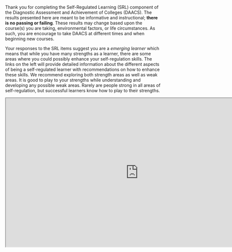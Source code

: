 Thank you for completing the Self-Regulated Learning (SRL) component of the Diagnostic Assessment and Achievement of Colleges (DAACS). The results presented here are meant to be informative and instructional; **there is no passing or failing**. These results may change based upon the course(s) you are taking, environmental factors, or life circumstances. As such, you are encourage to take DAACS at different times and when beginning new courses.

Your responses to the SRL items suggest you are a *emerging learner* which means that while you have many strengths as a learner, there are some areas where you could possibly enhance your self-regulation skills. The links on the left will provide detailed information about the different aspects of being a self-regulated learner with recommendations on how to enhance these skills. We recommend exploring both strength areas as well as weak areas. It is good to play to your strengths while understanding and developing any possible weak areas. Rarely are people strong in all areas of self-regulation, but successful learners know how to play to their strengths.

<div class="embed-responsive embed-responsive-16by9"><iframe width="853" height="480" src="https://www.youtube.com/embed/U2Yt0fOLyuw?list=PLz6X7eB9XUp3fUcvexy8n9mAok2LWKtpl"></iframe></div>
